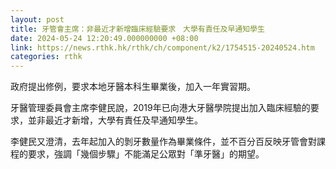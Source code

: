 ```yaml
---
layout: post
title: 牙管會主席：非最近才新增臨床經驗要求　大學有責任及早通知學生
date: 2024-05-24 12:20:49.000000000 +08:00
link: https://news.rthk.hk/rthk/ch/component/k2/1754515-20240524.htm
categories: rthk
---
```


政府提出修例，要求本地牙醫本科生畢業後，加入一年實習期。

牙醫管理委員會主席李健民說，2019年已向港大牙醫學院提出加入臨床經驗的要求，並非最近才新增，大學有責任及早通知學生。

李健民又澄清，去年起加入的剝牙數量作為畢業條件，並不百分百反映牙管會對課程的要求，強調「幾個步驟」不能滿足公眾對「準牙醫」的期望。
